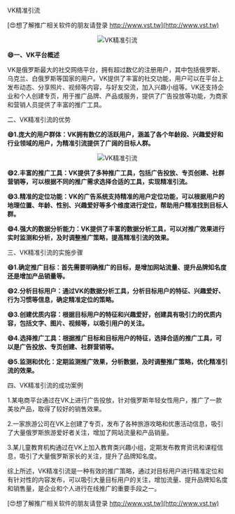 VK精准引流

[😍想了解推广相关软件的朋友请登录 http://www.vst.tw](http://www.vst.tw)

 <center><img src="https://vst.tw/MP4/tuiguang/png/1.png" alt="VK精准引流"></center>

**😄一、VK平台概述**

VK是俄罗斯最大的社交网络平台，拥有超过数亿的注册用户，其中包括俄罗斯、乌克兰、白俄罗斯等国家的用户。VK提供了丰富的社交功能，用户可以在平台上发布动态、分享照片、视频等内容，与好友交流，加入兴趣小组等。VK还支持企业和个人创建专页，用于推广品牌、产品或服务，提供了广告投放等功能，为商家和营销人员提供了丰富的推广工具。

二、VK精准引流的优势

**😄1.庞大的用户群体：VK拥有数亿的活跃用户，涵盖了各个年龄段、兴趣爱好和行业领域的用户，为精准引流提供了广阔的目标人群。**

 <center><img src="https://vst.tw/MP4/tuiguang/png/2.png" alt="VK精准引流"></center>

**😄2.丰富的推广工具：VK提供了多种推广工具，包括广告投放、专页创建、社群营销等，可以根据不同的推广需求选择合适的工具，实现精准引流。**

**😄3.精准的定位功能：VK的广告系统支持精准的用户定位功能，可以根据用户的地理位置、年龄、性别、兴趣爱好等多个维度进行定位，帮助用户精准找到目标人群。**

**😄4.强大的数据分析能力：VK提供了丰富的数据分析工具，可以对推广效果进行实时监测和分析，及时调整推广策略，提高精准引流的效果。**

三、VK精准引流的实施步骤

**😄1.确定推广目标：首先需要明确推广的目标，是增加网站流量、提升品牌知名度还是增加产品销量等。**

**😄2.分析目标用户：通过VK的数据分析工具，分析目标用户的特征、兴趣爱好、行为习惯等信息，确定精准定位的策略。**

**😄3.创建优质内容：根据目标用户的特征和兴趣爱好，创建具有吸引力的优质内容，包括文字、图片、视频等，以吸引用户的关注。**

**😄4.选择推广工具：根据推广目标和目标用户的特征，选择合适的推广工具，可以是广告投放、专页创建、社群营销等。**

**😄5.监测和优化：定期监测推广效果，分析数据，及时调整推广策略，优化精准引流的效果。**

四、VK精准引流的成功案例

1.某电商平台通过在VK上进行广告投放，针对俄罗斯年轻女性用户，推广了一款美妆产品，取得了较好的销售效果。

2.一家旅游公司在VK上创建了专页，发布了各种旅游攻略和优惠活动信息，吸引了大量俄罗斯旅游爱好者关注，增加了网站流量和产品销量。

3.某儿童教育机构通过在VK上加入教育类兴趣小组，定期发布教育资讯和课程信息，吸引了大量俄罗斯家长的关注，提升了品牌知名度。

综上所述，VK精准引流是一种有效的推广策略，通过对目标用户进行精准定位和有针对性的内容发布，可以吸引大量目标用户的关注，增加流量、提升品牌知名度和销售量，是企业和个人进行在线推广的重要手段之一。

[😍想了解推广相关软件的朋友请登录 http://www.vst.tw](http://www.vst.tw)



